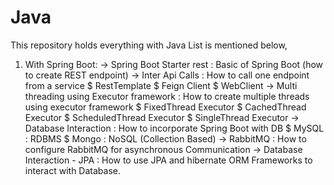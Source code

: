# Java

This repository holds everything with Java List is mentioned below,
1. With Spring Boot: 
	-> Spring Boot Starter rest : Basic of Spring Boot (how to create REST endpoint)
	-> Inter Api Calls : How to call one endpoint from a service 
		$ RestTemplate
		$ Feign Client
		$ WebClient
	-> Multi threading using Executor framework : How to create multiple threads using executor framework
		$ FixedThread Executor
		$ CachedThread Executor
		$ ScheduledThread Executor
		$ SingleThread Executor
	-> Database Interaction : How to incorporate Spring Boot with DB
		$ MySQL : RDBMS
		$ Mongo : NoSQL (Collection Based)
	-> RabbitMQ : How to configure RabbitMQ for asynchronous Communication
	-> Database Interaction - JPA : How to use JPA and hibernate ORM Frameworks to interact with Database.